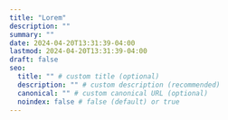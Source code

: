 ```yaml
---
title: "Lorem"
description: ""
summary: ""
date: 2024-04-20T13:31:39-04:00
lastmod: 2024-04-20T13:31:39-04:00
draft: false
seo:
  title: "" # custom title (optional)
  description: "" # custom description (recommended)
  canonical: "" # custom canonical URL (optional)
  noindex: false # false (default) or true
---
```

